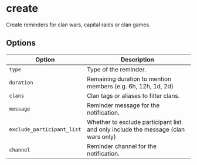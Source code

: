 # create

Create reminders for clan wars, capital raids or clan games.

## Options

| Option                     | Description                                                                       |
| -------------------------- | --------------------------------------------------------------------------------- |
| `type`                     | Type of the reminder.                                                             |
| `duration`                 | Remaining duration to mention members (e.g. 6h, 12h, 1d, 2d)                      |
| `clans`                    | Clan tags or aliases to filter clans.                                             |
| `message`                  | Reminder message for the notification.                                            |
| `exclude_participant_list` | Whether to exclude participant list and only include the message (clan wars only) |
| `channel`                  | Reminder channel for the notification.                                            |
